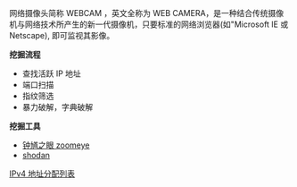 <!--
 * @Author: kok-s0s
 * @Date: 2021-05-21 13:13:16
 * @LastEditTime: 2021-05-22 14:52:53
 * @Description: file content
-->

网络摄像头简称 WEBCAM ，英文全称为 WEB CAMERA，是一种结合传统摄像机与网络技术所产生的新一代摄像机，只要标准的网络浏览器(如"Microsoft IE 或 Netscape), 即可监视其影像。

**挖掘流程**

- 查找活跃 IP 地址
- 端口扫描
- 指纹筛选
- 暴力破解，字典破解

**挖掘工具**

- [钟馗之眼 zoomeye](https://www.zoomeye.org/)
- [shodan](https://www.shodan.io/search?query=webcam)

[IPv4 地址分配列表](https://zh.wikipedia.org/wiki/%E5%90%84%E5%9C%8BIPv4%E4%BD%8D%E5%9D%80%E5%88%86%E9%85%8D%E5%88%97%E8%A1%A8)
